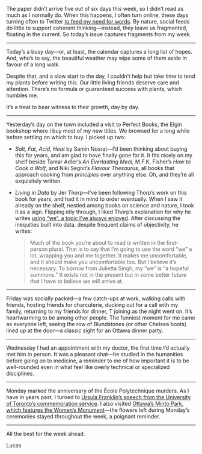 The paper didn’t arrive five out of six days this week, so I didn’t read as much as I normally do. When this happens, I often turn online, these days turning often to Twitter [to feed my need for words](https://lucascherkewski.com/hit-and-miss/18-feed/). By nature, social feeds do little to support coherent thinking—instead, they leave us fragmented, floating in the current. So today’s issue captures fragments from my week.

---

Today’s a busy day—or, at least, the calendar captures a long list of hopes. And, who’s to say, the beautiful weather may wipe some of them aside in favour of a long walk.

Despite that, and a slow start to the day, I couldn’t help but take time to tend my plants before writing this. Our little living friends deserve care and attention. There’s no formula or guaranteed success with plants, which humbles me.

It’s a treat to bear witness to their growth, day by day.

---

Yesterday’s day on the town included a visit to Perfect Books, the Elgin bookshop where I buy most of my new titles. We browsed for a long while before settling on which to buy. I picked up two:

- _Salt, Fat, Acid, Heat_ by Samin Nosrat—I’d been thinking about buying this for years, and am glad to have finally gone for it. It fits nicely on my shelf beside Tamar Adler’s _An Everlasting Meal_, M.F.K. Fisher’s _How to Cook a Wolf_, and Niki Segnit’s _Flavour Thesaurus_, all books that approach cooking from _principles_ over anything else. Oh, and they’re all exquisitely written.
- _Living in Data_ by Jer Thorp—I’ve been following Thorp’s work on this book for years, and had it in mind to order eventually. When I saw it already on the shelf, nestled among books on science and nature, I took it as a sign. Flipping idly through, I liked Thorp’s explanation for why he writes [using “we”, a topic I’ve always enjoyed](https://lucascherkewski.com/hit-and-miss/78-i-you-we/). After discussing the inequities built into data, despite frequent claims of objectivity, he writes:

  > Much of the book you’re about to read _is_ written in the first-person plural. That is to say that I’m going to use the word “we” a lot, wrapping you and me together. It makes me uncomfortable, and it should make you uncomfortable too. But I believe it’s necessary. To borrow from Julietta Singh, my “we” is “a hopeful summons.” It exists not in the present but in some better future that I have to believe we will arrive at.

---

Friday was socially packed—a few catch-ups at work, walking calls with friends, hosting friends for charcuterie, ducking out for a call with my family, returning to my friends for dinner, T joining as the night went on. It’s heartwarming to be among other people. The funniest moment for me came as everyone left, seeing the row of Blundstones (or other Chelsea boots) lined up at the door—a classic sight for an Ottawa dinner party.

---

Wednesday I had an appointment with my doctor, the first time I’d actually met him in person. It was a pleasant chat—he studied in the humanities before going on to medicine, a reminder to me of how important it is to be well-rounded even in what feel like overly technical or specialized disciplines.

---

Monday marked the anniversary of the École Polytechnique murders. As I have in years past, I turned to [Ursula Franklin’s speech from the University of Toronto’s commemoration service](https://cws.journals.yorku.ca/index.php/cws/article/download/10641/9730). I also visited [Ottawa’s Minto Park, which features the Women’s Monument](https://en.wikipedia.org/wiki/Enclave:_The_Ottawa_Women%27s_Monument)—the flowers left during Monday’s ceremonies stayed throughout the week, a poignant reminder.

---

All the best for the week ahead.

Lucas
